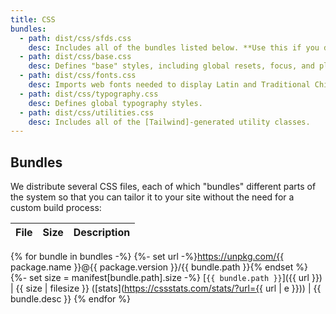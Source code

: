 ```yaml
---
title: CSS
bundles:
  - path: dist/css/sfds.css
    desc: Includes all of the bundles listed below. **Use this if you don't have any other CSS on your site.**
  - path: dist/css/base.css
    desc: Defines "base" styles, including global resets, focus, and placeholder styles.
  - path: dist/css/fonts.css
    desc: Imports web fonts needed to display Latin and Traditional Chinese text.
  - path: dist/css/typography.css
    desc: Defines global typography styles.
  - path: dist/css/utilities.css
    desc: Includes all of the [Tailwind]-generated utility classes.
---
```


## Bundles
We distribute several CSS files, each of which "bundles"
different parts of the system so that you can tailor it to your
site without the need for a custom build process:

File | Size | Description
:--- | ---: | :---
{% for bundle in bundles -%}
  {%- set url -%}https://unpkg.com/{{ package.name }}@{{ package.version }}/{{ bundle.path }}{% endset %}
  {%- set size = manifest[bundle.path].size -%}
  [`{{ bundle.path }}`]({{ url }}) | {{ size | filesize }} ([stats](https://cssstats.com/stats/?url={{ url | e }})) | {{ bundle.desc }}
{% endfor %}

[tailwind]: https://tailwindcss.com/
